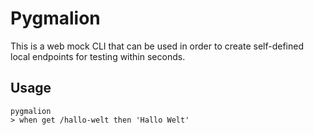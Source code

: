# Pygmalion

This is a web mock CLI that can be used in order to create self-defined local endpoints for testing within seconds.

## Usage
```
pygmalion
> when get /hallo-welt then 'Hallo Welt'
```